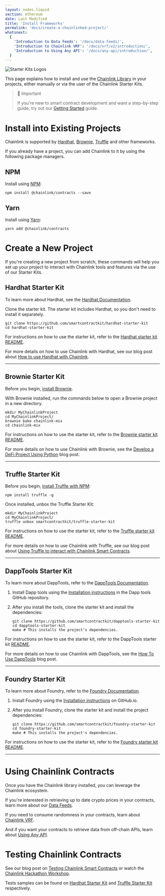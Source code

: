 ```yaml
---
layout: nodes.liquid
section: ethereum
date: Last Modified
title: 'Install Frameworks'
permalink: 'docs/create-a-chainlinked-project/'
whatsnext:
  {
    'Introduction to Data Feeds': '/docs/data-feeds/',
    'Introduction to Chainlink VRF': '/docs/vrf/v2/introduction/',
    'Introduction to Using Any API': '/docs/any-api/introduction/',
  }
---
```


![Starter Kits Logos](/files/c6e99c5-Untitled_design_23.png)

This page explains how to install and use the [Chainlink Library](/docs/any-api/api-reference/) in your projects, either manually or via the user of the Chainlink Starter Kits.

> 📘 Important
>
> If you're new to smart contract development and want a step-by-step guide, try out our [Getting Started](/docs/conceptual-overview/) guide.

# Install into Existing Projects

Chainlink is supported by [Hardhat](http://hardhat.org), [Brownie](https://eth-brownie.readthedocs.io/en/stable), [Truffle](https://www.trufflesuite.com) and other frameworks.

If you already have a project, you can add Chainlink to it by using the following package managers.

## NPM

Install using [NPM](https://www.npmjs.com/):

```shell npm
npm install @chainlink/contracts --save
```

## Yarn

Install using [Yarn](https://yarnpkg.com/):

```shell yarn
yarn add @chainlink/contracts
```

# Create a New Project

If you're creating a new project from scratch, these commands will help you set up your project to interact with Chainlink tools and features via the use of our Starter Kits.

## Hardhat Starter Kit

To learn more about Hardhat, see the [Hardhat Documentation](https://hardhat.org/getting-started/).

Clone the starter kit. The starter kit includes Hardhat, so you don't need to install it separately.

```shell
git clone https://github.com/smartcontractkit/hardhat-starter-kit
cd hardhat-starter-kit
```

For instructions on how to use the starter kit, refer to the [Hardhat starter kit README](https://github.com/smartcontractkit/hardhat-starter-kit/blob/main/README.md).

For more details on how to use Chainlink with Hardhat, see our blog post about [How to use Hardhat with Chainlink](https://blog.chain.link/using-chainlink-with-hardhat/).

---

## Brownie Starter Kit

Before you begin, [install Brownie](https://eth-brownie.readthedocs.io/en/stable/install.html).

With Brownie installed, run the commands below to open a Brownie project in a new directory.

```shell
mkdir MyChainlinkProject
cd MyChainlinkProject/
brownie bake chainlink-mix
cd chainlink-mix
```

For instructions on how to use the starter kit, refer to the [Brownie starter kit README](https://github.com/smartcontractkit/chainlink-mix/blob/master/README.md).

For more details on how to use Chainlink with Brownie, see the [Develop a DeFi Project Using Python](https://blog.chain.link/develop-python-defi-project/) blog post.

---

## Truffle Starter Kit

Before you begin, [install Truffle with NPM](https://www.trufflesuite.com/truffle):

```shell
npm install truffle -g
```

Once installed, unbox the Truffle Starter Kit:

```shell Truffle
mkdir MyChainlinkProject
cd MyChainlinkProject/
truffle unbox smartcontractkit/truffle-starter-kit
```

For instructions on how to use the starter kit, refer to the [Truffle starter kit README](https://github.com/smartcontractkit/truffle-starter-kit/blob/master/README.md).

For more details on how to use Chainlink with Truffle, see our blog post about [Using Truffle to interact with Chainlink Smart Contracts](https://www.trufflesuite.com/blog/using-truffle-to-interact-with-chainlink-smart-contracts).

---

## DappTools Starter Kit

To learn more about DappTools, refer to the [DappTools Documentation](https://dapp.tools/).

1. Install Dapp tools using the [Installation instructions](https://github.com/dapphub/dapptools#installation) in the Dapp tools GitHub repository.

1. After you install the tools, clone the starter kit and install the dependencies:

   ```shell
   git clone https://github.com/smartcontractkit/dapptools-starter-kit
   cd dapptools-starter-kit
   make # This installs the project's dependencies.
   ```

For instructions on how to use the starter kit, refer to the DappTools starter kit [README](https://github.com/smartcontractkit/dapptools-starter-kit#readme).

For more details on how to use Chainlink with DappTools, see the [How To Use DappTools](https://blog.chain.link/how-to-use-dapptools/) blog post.

---

## Foundry Starter Kit

To learn more about Foundry, refer to the [Foundry Documentation](https://onbjerg.github.io/foundry-book/).

1. Install Foundry using the [Installation instructions](https://onbjerg.github.io/foundry-book/getting-started/installation.html) on GitHub.io.

1. After you install Foundry, clone the starter kit and install the project dependencies:

   ```shell
   git clone https://github.com/smartcontractkit/foundry-starter-kit
   cd foundry-starter-kit
   make # This installs the project's dependencies.
   ```

For instructions on how to use the starter kit, refer to the [Foundry starter kit README](https://github.com/smartcontractkit/foundry-starter-kit#readme).

---

# Using Chainlink Contracts

Once you have the Chainlink library installed, you can leverage the Chainlink ecosystem.

If you're interested in retrieving up to date crypto prices in your contracts, learn more about our [Data Feeds](/docs/data-feeds/).

If you need to consume randomness in your contracts, learn about [Chainlink VRF](/docs/vrf/v2/introduction/).

And if you want your contracts to retrieve data from off-chain APIs, learn about [Using Any API](/docs/any-api/introduction/).

# Testing Chainlink Contracts

See our blog post on [Testing Chainlink Smart Contracts](https://blog.chain.link/testing-chainlink-smart-contracts/) or watch the [Chainlink Hackathon Workshop](https://www.youtube.com/watch?v=d8SqLaH8pu0).

Tests samples can be found on [Hardhat Starter Kit](https://github.com/smartcontractkit/hardhat-starter-kit/tree/main/test) and [Truffle Starter Kit](https://github.com/smartcontractkit/truffle-starter-kit/tree/master/test) respectively.
